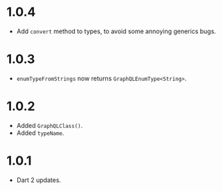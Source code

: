# 1.0.4
* Add `convert` method to types, to avoid some annoying generics bugs.

# 1.0.3
* `enumTypeFromStrings` now returns `GraphQLEnumType<String>`.

# 1.0.2
* Added `GraphQLClass()`.
* Added `typeName`.

# 1.0.1
* Dart 2 updates.